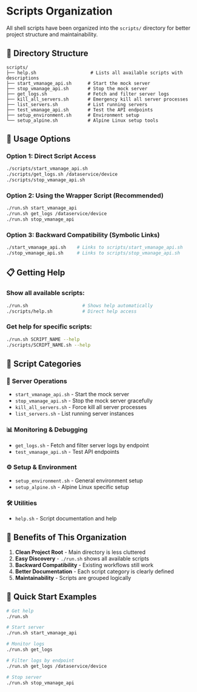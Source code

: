 # Scripts Organization

All shell scripts have been organized into the `scripts/` directory for better project structure and maintainability.

## 📁 Directory Structure

```
scripts/
├── help.sh                    # Lists all available scripts with descriptions
├── start_vmanage_api.sh      # Start the mock server
├── stop_vmanage_api.sh       # Stop the mock server  
├── get_logs.sh               # Fetch and filter server logs
├── kill_all_servers.sh       # Emergency kill all server processes
├── list_servers.sh           # List running servers
├── test_vmanage_api.sh       # Test the API endpoints
├── setup_environment.sh      # Environment setup
└── setup_alpine.sh           # Alpine Linux setup tools
```

## 🚀 Usage Options

### Option 1: Direct Script Access
```bash
./scripts/start_vmanage_api.sh
./scripts/get_logs.sh /dataservice/device
./scripts/stop_vmanage_api.sh
```

### Option 2: Using the Wrapper Script (Recommended)
```bash
./run.sh start_vmanage_api
./run.sh get_logs /dataservice/device  
./run.sh stop_vmanage_api
```

### Option 3: Backward Compatibility (Symbolic Links)
```bash
./start_vmanage_api.sh    # Links to scripts/start_vmanage_api.sh
./stop_vmanage_api.sh     # Links to scripts/stop_vmanage_api.sh
```

## 📋 Getting Help

### Show all available scripts:
```bash
./run.sh                    # Shows help automatically
./scripts/help.sh           # Direct help access
```

### Get help for specific scripts:
```bash
./run.sh SCRIPT_NAME --help
./scripts/SCRIPT_NAME.sh --help
```

## 🔧 Script Categories

### 🚀 **Server Operations**
- `start_vmanage_api.sh` - Start the mock server
- `stop_vmanage_api.sh` - Stop the mock server gracefully
- `kill_all_servers.sh` - Force kill all server processes
- `list_servers.sh` - List running server instances

### 📊 **Monitoring & Debugging**
- `get_logs.sh` - Fetch and filter server logs by endpoint
- `test_vmanage_api.sh` - Test API endpoints

### ⚙️ **Setup & Environment**
- `setup_environment.sh` - General environment setup
- `setup_alpine.sh` - Alpine Linux specific setup

### 🛠️ **Utilities**
- `help.sh` - Script documentation and help

## 🌟 Benefits of This Organization

1. **Clean Project Root** - Main directory is less cluttered
2. **Easy Discovery** - `./run.sh` shows all available scripts
3. **Backward Compatibility** - Existing workflows still work
4. **Better Documentation** - Each script category is clearly defined
5. **Maintainability** - Scripts are grouped logically

## 🚀 Quick Start Examples

```bash
# Get help
./run.sh

# Start server
./run.sh start_vmanage_api

# Monitor logs
./run.sh get_logs

# Filter logs by endpoint
./run.sh get_logs /dataservice/device

# Stop server
./run.sh stop_vmanage_api
```
